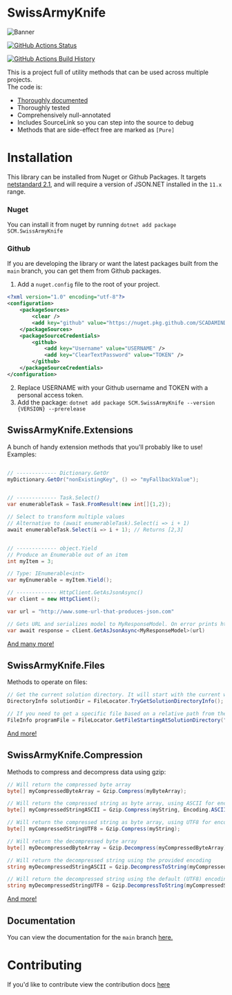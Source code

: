 # SwissArmyKnife
![Banner](Images/scm_banner.png)

[![GitHub Actions Status](https://github.com/SCADAMINDS/swiss-army-knife/workflows/Build/badge.svg?branch=main)](https://github.com/SCADAMINDS/swiss-army-knife/actions)

[![GitHub Actions Build History](https://buildstats.info/github/chart/SCADAMINDS/swiss-army-knife?branch=main&includeBuildsFromPullRequest=false)](https://github.com/SCADAMINDS/swiss-army-knife/actions)

This is a project full of utility methods that can be used across multiple projects.  
The code is:
- [Thoroughly documented](https://scadaminds.github.io/swiss-army-knife/)
- Thoroughly tested
- Comprehensively null-annotated
- Includes SourceLink so you can step into the source to debug
- Methods that are side-effect free are marked as `[Pure]`

# Installation
This library can be installed from Nuget or Github Packages.
It targets [netstandard 2.1](https://github.com/dotnet/standard/blob/master/docs/versions/netstandard2.1.md),
and will require a version of JSON.NET installed in the `11.x` range. 


### Nuget
You can install it from nuget by running `dotnet add package SCM.SwissArmyKnife`

### Github
If you are developing the library or want the latest packages built from the `main` branch, you can get them from Github packages.
1. Add a `nuget.config` file to the root of your project.
```xml
<?xml version="1.0" encoding="utf-8"?>
<configuration>
    <packageSources>
        <clear />
        <add key="github" value="https://nuget.pkg.github.com/SCADAMINDS/index.json" />
    </packageSources>
    <packageSourceCredentials>
        <github>
            <add key="Username" value="USERNAME" />
            <add key="ClearTextPassword" value="TOKEN" />
        </github>
    </packageSourceCredentials>
</configuration>
```
2. Replace USERNAME with your Github username and TOKEN with a personal access token.
3. Add the package: `dotnet add package SCM.SwissArmyKnife --version {VERSION} --prerelease`

## SwissArmyKnife.Extensions
A bunch of handy extension methods that you'll probably like to use!
Examples:
```csharp

// ------------- Dictionary.GetOr
myDictionary.GetOr("nonExistingKey", () => "myFallbackValue");


// ------------- Task.Select()
var enumerableTask = Task.FromResult(new int[]{1,2});

// Select to transform multiple values
// Alternative to (await enumerableTask).Select(i => i + 1)
await enumerableTask.Select(i => i + 1); // Returns [2,3]


// ------------- object.Yield
// Produce an Enumerable out of an item
int myItem = 3;

// Type: IEnumerable<int>
var myEnumerable = myItem.Yield();

// ------------- HttpClient.GetAsJsonAsync()
var client = new HttpClient();

var url = "http://www.some-url-that-produces-json.com"

// Gets URL and serializes model to MyResponseModel. On error prints http response
var await response = client.GetAsJsonAsync<MyResponseModel>(url)

```

[And many more!](https://scadaminds.github.io/swiss-army-knife/md_Documentation_Extensions.html)

## SwissArmyKnife.Files
Methods to operate on files:
```cs
// Get the current solution directory. It will start with the current working directory and traverse upwards until finding the solution directory.
DirectoryInfo solutionDir = FileLocator.TryGetSolutionDirectoryInfo();

// If you need to get a specific file based on a relative path from the solution directory you can do it like this.
FileInfo programFile = FileLocator.GetFileStartingAtSolutionDirectory("SourceProject", "Program.cs");
```

[And more!](https://scadaminds.github.io/swiss-army-knife/md_Documentation_Files.html)


## SwissArmyKnife.Compression
Methods to compress and decompress data using gzip:
```cs
// Will return the compressed byte array
byte[] myCompressedByteArray = Gzip.Compress(myByteArray);

// Will return the compressed string as byte array, using ASCII for encoding
byte[] myCompressedStringASCII = Gzip.Compress(myString, Encoding.ASCII);

// Will return the compressed string as byte array, using UTF8 for encoding
byte[] myCompressedStringUTF8 = Gzip.Compress(myString);

// Will return the decompressed byte array
byte[] myDecompressedByteArray = Gzip.Decompress(myCompressedByteArray);

// Will return the decompressed string using the provided encoding
string myDecompressedStringASCII = Gzip.DecompressToString(myCompressedStringASCII, Encoding.ASCII);

// Will return the decompressed string using the default (UTF8) encoding
string myDecompressedStringUTF8 = Gzip.DecompressToString(myCompressedStringUTF8);
```

[And more!](https://scadaminds.github.io/swiss-army-knife/md_Documentation_Compression.html)

## Documentation
You can view the documentation for the `main` branch [here.](https://scadaminds.github.io/swiss-army-knife/index.html)

# Contributing
If you'd like to contribute view the contribution docs [here](./contributing.md)

